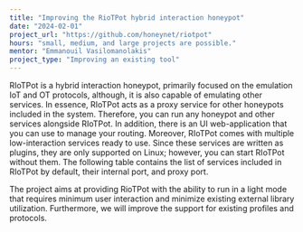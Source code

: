 ```yaml
---
title: "Improving the RioTPot hybrid interaction honeypot"
date: "2024-02-01"
project_url: "https://github.com/honeynet/riotpot"
hours: "small, medium, and large projects are possible."
mentor: "Emmanouil Vasilomanolakis"
project_type: "Improving an existing tool"
---
```


RIoTPot is a hybrid interaction honeypot, primarily focused on the emulation IoT and OT protocols, although, it is also capable of emulating other services. In essence, RIoTPot acts as a proxy service for other honeypots included in the system. Therefore, you can run any honeypot and other services alongside RIoTPot. In addition, there is an UI web-application that you can use to manage your routing. Moreover, RIoTPot comes with multiple low-interaction services ready to use. Since these services are written as plugins, they are only supported on Linux; however, you can start RIoTPot without them. The following table contains the list of services included in RIoTPot by default, their internal port, and proxy port.

The project aims at providing RioTPot with the ability to run in a light mode that requires minimum user interaction and minimize existing external library utilization. Furthermore, we will improve the support for existing profiles and protocols.